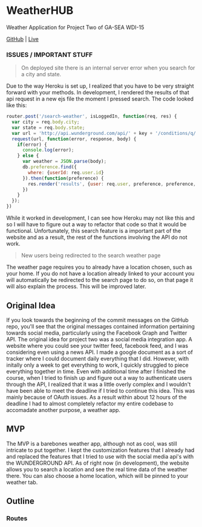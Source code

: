 # WeatherHUB
Weather Application for Project Two of GA-SEA WDI-15

[GitHub](https://github.com/Ari-M/hub) | [Live](https://thehubproject.herokuapp.com/) 

### ISSUES / IMPORTANT STUFF
> On deployed site there is an internal server error when you search for a city and state.

Due to the way Heroku is set up, I realized that you have to be very straight forward with your methods. In development, I rendered the results of that api request in a new ejs file the moment I pressed search. The code looked like this: 
```javascript
router.post('/search-weather', isLoggedIn, function(req, res) {
  var city = req.body.city;
  var state = req.body.state;
  var url = 'http://api.wunderground.com/api/' + key + '/conditions/q/' + state + '/' + city + '.json';
  request(url, function(error, response, body) {
    if(error) {
      console.log(error);
    } else {
      var weather = JSON.parse(body);
      db.preference.find({
        where: {userId: req.user.id}
      }).then(function(preference) {
        res.render('results', {user: req.user, preference, preference, url: url, weather: weather})
      })
    }
  });
})
```
While it worked in development, I can see how Heroku may not like this and so I will have to figure out a way to refactor that code so that it would be functional. Unfortunately, this search feature is a important part of the website and as a result, the rest of the functions involving the API do not work. 

> New users being redirected to the search weather page

The weather page requires you to already have a location chosen, such as your home. If you do not have a location already linked to your account you will automatically be redirected to the search page to do so, on that page it will also explain the process. This will be improved later.

## Original Idea

If you look towards the beginning of the commit messages on the GitHub repo, you'll see that the original messages contained information pertaining towards social media, particularly using the Facebook Graph and Twitter API. The original idea for project two was a social media integration app. A website where you could see your twitter feed, facebook feed, and I was considering even using a news API. I made a google document as a sort of tracker where I could document daily everything that I did. However, with initally only a week to get everything to work, I quickly struggled to piece everything together in time. Even with additional time after I finished the course, when I tried to finish up and figure out a way to authenticate users through the API, I realized that it was a little overly complex and I wouldn't have been able to meet the deadline if I tried to continue this idea. This was mainly because of OAuth issues. As a result within about 12 hours of the deadline I had to almost completely refactor my entire codebase to accomadate another purpose, a weather app.

## MVP

The MVP is a barebones weather app, although not as cool, was still intricate to put together. I kept the customization features that I already had and replaced the features that I tried to use with the social media api's with the WUNDERGROUND API. As of right now (in development), the website allows you to search a location and see the real time data of the weather there. You can also choose a home location, which will be pinned to your weather tab. 

## Outline

### Routes